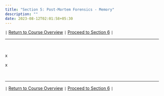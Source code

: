 ```yaml
---
title: "Section 5: Post-Mortem Forensics - Memory"
description: ""
date: 2023-08-12T02:01:58+05:30
---
```



`|` [Return to Course Overview](https://www.faanross.com/posts/course01/) `|` [Proceed to Section 6](https://www.faanross.com/course01/06_post_logs/) `|`

***

&nbsp;  

x

x

&nbsp;  

***

`|` [Return to Course Overview](https://www.faanross.com/posts/course01/) `|` [Proceed to Section 6](https://www.faanross.com/course01/06_post_logs/) `|`